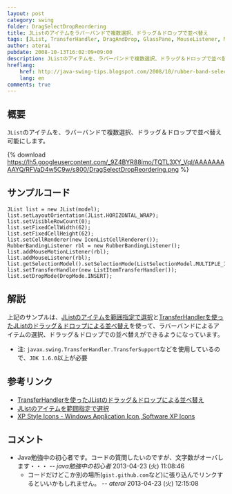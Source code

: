 ```yaml
---
layout: post
category: swing
folder: DragSelectDropReordering
title: JListのアイテムをラバーバンドで複数選択、ドラッグ＆ドロップで並べ替え
tags: [JList, TransferHandler, DragAndDrop, GlassPane, MouseListener, MouseMotionListener]
author: aterai
pubdate: 2008-10-13T16:02:09+09:00
description: JListのアイテムを、ラバーバンドで複数選択、ドラッグ＆ドロップで並べ替え可能にします。
hreflang:
    href: http://java-swing-tips.blogspot.com/2008/10/rubber-band-selection-drag-and-drop.html
    lang: en
comments: true
---
```

## 概要
`JList`のアイテムを、ラバーバンドで複数選択、ドラッグ＆ドロップで並べ替え可能にします。

{% download https://lh5.googleusercontent.com/_9Z4BYR88imo/TQTL3XY_VqI/AAAAAAAAAYQ/RFVaD4w5C9w/s800/DragSelectDropReordering.png %}

## サンプルコード
<pre class="prettyprint"><code>JList list = new JList(model);
list.setLayoutOrientation(JList.HORIZONTAL_WRAP);
list.setVisibleRowCount(0);
list.setFixedCellWidth(62);
list.setFixedCellHeight(62);
list.setCellRenderer(new IconListCellRenderer());
RubberBandingListener rbl = new RubberBandingListener();
list.addMouseMotionListener(rbl);
list.addMouseListener(rbl);
list.getSelectionModel().setSelectionMode(ListSelectionModel.MULTIPLE_INTERVAL_SELECTION);
list.setTransferHandler(new ListItemTransferHandler());
list.setDropMode(DropMode.INSERT);
</code></pre>

## 解説
上記のサンプルは、[JListのアイテムを範囲指定で選択](http://ateraimemo.com/Swing/RubberBanding.html)と[TransferHandlerを使ったJListのドラッグ＆ドロップによる並べ替え](http://ateraimemo.com/Swing/DnDReorderList.html)を使って、ラバーバンドによるアイテムの選択、ドラッグ＆ドロップでの並べ替えができるようになっています。

- 注: `javax.swing.TransferHandler.TransferSupport`などを使用しているので、`JDK 1.6.0`以上が必要

<!-- dummy comment line for breaking list -->

## 参考リンク
- [TransferHandlerを使ったJListのドラッグ＆ドロップによる並べ替え](http://ateraimemo.com/Swing/DnDReorderList.html)
- [JListのアイテムを範囲指定で選択](http://ateraimemo.com/Swing/RubberBanding.html)
- [XP Style Icons - Windows Application Icon, Software XP Icons](http://www.icongalore.com/)

<!-- dummy comment line for breaking list -->

## コメント
- Java勉強中の初心者です。コードの質問したいのですが、文字数がオーバします・・・ -- *java勉強中の初心者* 2013-04-23 (火) 11:08:46
    - コードだけどこか別の場所(`gist.github.com`など)に張り込んでリンクするといいかもしれません。 -- *aterai* 2013-04-23 (火) 12:15:08

<!-- dummy comment line for breaking list -->
